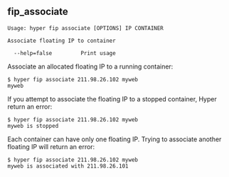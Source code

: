 
## fip_associate

    Usage: hyper fip associate [OPTIONS] IP CONTAINER

    Associate floating IP to container

      --help=false         Print usage

Associate an allocated floating IP to a running container:

	$ hyper fip associate 211.98.26.102 myweb
	myweb

If you attempt to associate the floating IP to a stopped container, Hyper return an error:

	$ hyper fip associate 211.98.26.102 myweb
	myweb is stopped

Each container can have only one floating IP. Trying to associate another floating IP will return an error:

	$ hyper fip associate 211.98.26.102 myweb
	myweb is associated with 211.98.26.101
